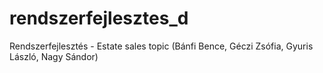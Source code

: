 # rendszerfejlesztes_d
Rendszerfejlesztés - Estate sales topic (Bánfi Bence, Géczi Zsófia, Gyuris László, Nagy Sándor)
